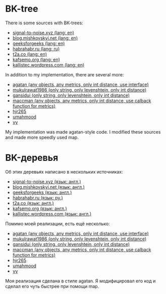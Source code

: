 # BK-tree

There is some sources with BK-trees:

* [signal-to-noise.xyz (lang: en)](http://signal-to-noise.xyz/post/bk-tree/) 
* [blog.mishkovskyi.net (lang: en)](http://blog.mishkovskyi.net/posts/2015/Jul/31/implementing-bk-tree-in-clojure)
* [geeksforgeeks (lang: en)](http://www.geeksforgeeks.org/bk-tree-introduction-implementation/)
* [habrahabr.ru (lang: ru)](https://habrahabr.ru/post/114997/)
* [t2a.co (lang: en)](https://t2a.co/blog/index.php/spell-checking-or-search-engine-suggestions-using-bk-trees/)
* [kafsemo.org (lang: en)](http://www.kafsemo.org/2010/08/03_bk-tree-performance-notes.html)
* [kallistec.wordpress.com (lang: en)](https://kallistec.wordpress.com/tag/k-nearest-neighbors/)


In addition to my implementation, there are several more:

* [agatan (any objects, any metrics, only int distance, use interface)](https://github.com/agatan/bktree/blob/master/bktree.go)
* [mukulrawat1986 (only string, only levenshtein, only int distance)](https://github.com/mukulrawat1986/bktree-go/blob/master/bktree/bktree.go)
* [gansidui (only string, only levenshtein, only int distance)](https://github.com/gansidui/bktree/blob/master/bktree.go)
* [maccman (any objects, any metrics, only int distance, use calback function for metrics)](https://github.com/maccman/bktree/blob/master/bktree.go)
* [hjr265](https://github.com/hjr265/go-bktree/blob/master/bktree.go)
* [umahmood](https://github.com/umahmood/bktree/blob/master/bktree.go)
* [vy](https://github.com/vy/bk-tree)

My implementation was made agatan-style code. I modified these sources and made more speedly used map.

# BK-деревья

Об этих деревьях написано в нескольких источниках:

* [signal-to-noise.xyz (язык: англ.)](http://signal-to-noise.xyz/post/bk-tree/) 
* [blog.mishkovskyi.net (язык: англ.)](http://blog.mishkovskyi.net/posts/2015/Jul/31/implementing-bk-tree-in-clojure)
* [geeksforgeeks (язык: англ.)](http://www.geeksforgeeks.org/bk-tree-introduction-implementation/)
* [habrahabr.ru (язык: ру.)](https://habrahabr.ru/post/114997/)
* [t2a.co (язык: англ.)](https://t2a.co/blog/index.php/spell-checking-or-search-engine-suggestions-using-bk-trees/)
* [kafsemo.org (язык: англ.)](http://www.kafsemo.org/2010/08/03_bk-tree-performance-notes.html)
* [kallistec.wordpress.com (язык: англ.)](https://kallistec.wordpress.com/tag/k-nearest-neighbors/)


Помимо моей реализации, есть ещё несколько:

* [agatan (any objects, any metrics, only int distance, use interface)](https://github.com/agatan/bktree/blob/master/bktree.go)
* [mukulrawat1986 (only string, only levenshtein, only int distance)](https://github.com/mukulrawat1986/bktree-go/blob/master/bktree/bktree.go)
* [gansidui (only string, only levenshtein, only int distance)](https://github.com/gansidui/bktree/blob/master/bktree.go)
* [maccman (any objects, any metrics, only int distance, use calback function for metrics)](https://github.com/maccman/bktree/blob/master/bktree.go)
* [hjr265](https://github.com/hjr265/go-bktree/blob/master/bktree.go)
* [umahmood](https://github.com/umahmood/bktree/blob/master/bktree.go)
* [vy](https://github.com/vy/bk-tree)

Моя реализация сделана в стиле agatan. Я модифицировал его код и сделал его чуть быстрее при помощи map.